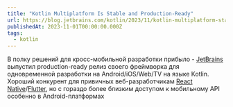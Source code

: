 ```yaml
---
title: "Kotlin Multiplatform Is Stable and Production-Ready"
url: https://blog.jetbrains.com/kotlin/2023/11/kotlin-multiplatform-stable/
publishedAt: 2023-11-01T00:00:00.000Z
tags:
  - kotlin
---
```


В полку решений для кросс-мобильной разработки прибыло -
[JetBrains](https://jetbrains.com/) выпустил production-ready релиз своего
фреймворка для одновременной разработки на Android/iOS/Web/TV на языке Kotlin.
Хороший конкурент для привичных веб-разработчикам
[React Native](https://reactnative.dev/)/[Flutter](https://flutter.dev/), но с
гораздо более близким доступом к мобильному API особенно в Android-платформах
